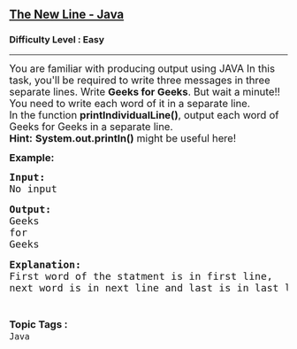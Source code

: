 <h2><a href="https://practice.geeksforgeeks.org/problems/the-new-line-java/1?page=3&status[]=solved&sortBy=submissions">The New Line - Java</a></h2><h3>Difficulty Level : Easy</h3><hr><div class="problems_problem_content__Xm_eO"><p><span style="font-size:18px">You are familiar with producing output using JAVA In this task, you'll be required to write three messages in three separate lines. Write <strong>Geeks for Geeks</strong>. But wait a minute!! You need to write each word of it in a separate line.<br>
In the function <strong>printIndividualLine()</strong>, output each word of Geeks for Geeks in a separate line.</span><br>
<span style="font-size:18px"><strong>Hint:</strong> <strong>System.out.println()</strong> might be useful here!</span></p>

<p><strong><span style="font-size:18px">Example:</span></strong></p>

<pre><span style="font-size:18px"><strong>Input:</strong>
No input</span>

<span style="font-size:18px"><strong>Output:</strong>
Geeks
for
Geeks</span>

<span style="font-size:18px"><strong>Explanation:</strong>
First word of the statment is in first line, 
next word is in next line and last is in last line.</span></pre>
</div><br><p><span style=font-size:18px><strong>Topic Tags : </strong><br><code>Java</code>&nbsp;